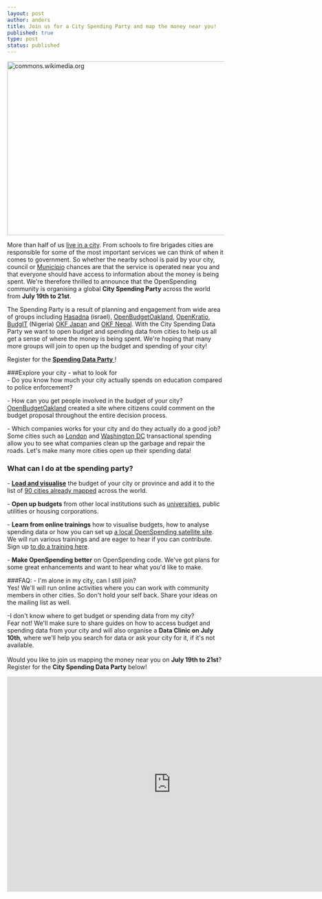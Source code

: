 ```yaml
---
layout: post
author: anders
title: Join us for a City Spending Party and map the money near you!
published: true
type: post
status: published
---
```


<a href="http://www.flickr.com/photos/94746900@N06/9155317160/" title="lagos_lite by anderspedersenOKF, on Flickr"><img src="http://farm6.staticflickr.com/5516/9155317160_2fde6deae9_z.jpg" width="540" height="404" alt="commons.wikimedia.org"></a>

More than half of us [live in a city](http://www.unfpa.org/pds/urbanization.htm). From schools to fire brigades cities are responsible for some of the most important services we can think of when it comes to government. So whether the nearby school is paid by your city, council or [Município](http://en.wikipedia.org/wiki/Municipalities_of_Brazil) chances are that the service is operated near you and that everyone should have access to information about the money is being spent. 
We're therefore thrilled to announce that the OpenSpending community is organising a global **City Spending Party** across the world from **July 19th to 21st**.<br>

The Spending Party is a result of planning and engagement from wide area of groups including [Hasadna](http://www.hasadna.org.il/en/) (israel), [OpenBudgetOakland](http://openbudgetoakland.org/), [OpenKratio](openkratio.org/), [BudgIT](http://yourbudgit.com/) (Nigeria) [OKF Japan](http://spending.jp/) and [OKF Nepal](https://twitter.com/okfn_np). With the City Spending Data Party we want to open budget and spending data from cities to help us all get a sense of where the money is being spent. We're hoping that many more groups will join to open up the budget and spending of your city! 

Register for the [**Spending Data Party** ](https://docs.google.com/a/okfn.org/forms/d/1uHNAh9cfP_F5nudGfhV8t0XnNPmFL7cXhkuqWHAMaR4/viewform)!

###Explore your city - what to look for<br>
<il>- Do you know how much your city actually spends on education compared to police enforcement?</il>

<il>- How can you get people involved in the budget of your city?<br> 
[OpenBudgetOakland](http://openbudgetoakland.org/mayor_13-15_proposed.html) created a site where citizens could comment on the budget proposal throughout the entire decision process. 

<il>- Which companies works for your city and do they actually do a good job?</il><br> 
Some cities such as [London](http://openspending.org/gb-local-gla) and [Washington DC](http://openspending.org/dc-vendors-contractors) transactional spending allow you to see what companies clean up the garbage and repair the roads. Let's make many more cities open up their spending data! 

### What can I do at tbe spending party?
<il>- **[Load and visualise](http://openspending.org/datasets/new)** the budget of your city or province and add it to the list of [90 cities already mapped](http://apps.openspending.org/maps/) across the world.</il>

<il>- **Open up budgets** from other local institutions such as [universities](http://openspending.org/blog/2013/06/17/universities-on-the-spending-map.html), public utilities or housing corporations.</il>

<il>- **Learn from online trainings** how to visualise budgets, how to analyse spending data or how you can set up [a local OpenSpending satellite site](https://github.com/openspending/satellite-template). We will run various trainings and are eager to hear if you can contribute. Sign up [to do a training here](https://docs.google.com/a/okfn.org/forms/d/17diF5_alj37kvcY_2Oqx90xKz1aHJtjgVsXmL3yrHlY/viewform).</il> 

<il>- **Make OpenSpending better** on OpenSpending code. We've got plans for some great enhancements and want to hear what you'd like to make.</il>

###FAQ:
<il>- I'm alone in my city, can I still join? </il><br> 
Yes! We'll will run online activities where you can work with community members in other cities. So don't hold your self back. Share your ideas on the mailing list as well. 

<il>-I don't know where to get budget or spending data from my city?<il><br>
Fear not! We'll make sure to share guides on how to access budget and spending data from your city and will also organise a **Data Clinic on July 10th**, where we'll help you search for data or ask your city for it, if it's not available.
<br>
<br>
Would you like to join us mapping the money near you on **July 19th to 21st**? Register for the **City Spending Data Party** below!

<iframe src="https://docs.google.com/forms/d/1uHNAh9cfP_F5nudGfhV8t0XnNPmFL7cXhkuqWHAMaR4/viewform?embedded=true" width="760" height="500" frameborder="0" marginheight="0" marginwidth="0">Loading...</iframe>
